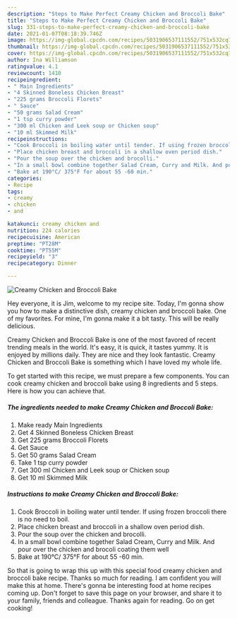 ```yaml
---
description: "Steps to Make Perfect Creamy Chicken and Broccoli Bake"
title: "Steps to Make Perfect Creamy Chicken and Broccoli Bake"
slug: 331-steps-to-make-perfect-creamy-chicken-and-broccoli-bake
date: 2021-01-07T08:18:39.746Z
image: https://img-global.cpcdn.com/recipes/5031906537111552/751x532cq70/creamy-chicken-and-broccoli-bake-recipe-main-photo.jpg
thumbnail: https://img-global.cpcdn.com/recipes/5031906537111552/751x532cq70/creamy-chicken-and-broccoli-bake-recipe-main-photo.jpg
cover: https://img-global.cpcdn.com/recipes/5031906537111552/751x532cq70/creamy-chicken-and-broccoli-bake-recipe-main-photo.jpg
author: Ina Williamson
ratingvalue: 4.1
reviewcount: 1410
recipeingredient:
- " Main Ingredients"
- "4 Skinned Boneless Chicken Breast"
- "225 grams Broccoli Florets"
- " Sauce"
- "50 grams Salad Cream"
- "1 tsp curry powder"
- "300 ml Chicken and Leek soup or Chicken soup"
- "10 ml Skimmed Milk"
recipeinstructions:
- "Cook Broccoli in boiling water until tender. If using frozen broccoli there is no need to boil."
- "Place chicken breast and broccoli in a shallow oven period dish."
- "Pour the soup over the chicken and brocolli."
- "In a small bowl combine together Salad Cream, Curry and Milk. And pour over the chicken and brocoli coating them well"
- "Bake at 190°C/ 375°F for about 55 -60 min."
categories:
- Recipe
tags:
- creamy
- chicken
- and

katakunci: creamy chicken and 
nutrition: 224 calories
recipecuisine: American
preptime: "PT28M"
cooktime: "PT55M"
recipeyield: "3"
recipecategory: Dinner

---
```



![Creamy Chicken and Broccoli Bake](https://img-global.cpcdn.com/recipes/5031906537111552/751x532cq70/creamy-chicken-and-broccoli-bake-recipe-main-photo.jpg)

Hey everyone, it is Jim, welcome to my recipe site. Today, I'm gonna show you how to make a distinctive dish, creamy chicken and broccoli bake. One of my favorites. For mine, I'm gonna make it a bit tasty. This will be really delicious.



Creamy Chicken and Broccoli Bake is one of the most favored of recent trending meals in the world. It's easy, it is quick, it tastes yummy. It is enjoyed by millions daily. They are nice and they look fantastic. Creamy Chicken and Broccoli Bake is something which I have loved my whole life.


To get started with this recipe, we must prepare a few components. You can cook creamy chicken and broccoli bake using 8 ingredients and 5 steps. Here is how you can achieve that.

<!--inarticleads1-->

##### The ingredients needed to make Creamy Chicken and Broccoli Bake:

1. Make ready  Main Ingredients
1. Get 4 Skinned Boneless Chicken Breast
1. Get 225 grams Broccoli Florets
1. Get  Sauce
1. Get 50 grams Salad Cream
1. Take 1 tsp curry powder
1. Get 300 ml Chicken and Leek soup or Chicken soup
1. Get 10 ml Skimmed Milk




<!--inarticleads2-->

##### Instructions to make Creamy Chicken and Broccoli Bake:

1. Cook Broccoli in boiling water until tender. If using frozen broccoli there is no need to boil.
1. Place chicken breast and broccoli in a shallow oven period dish.
1. Pour the soup over the chicken and brocolli.
1. In a small bowl combine together Salad Cream, Curry and Milk. And pour over the chicken and brocoli coating them well
1. Bake at 190°C/ 375°F for about 55 -60 min.




So that is going to wrap this up with this special food creamy chicken and broccoli bake recipe. Thanks so much for reading. I am confident you will make this at home. There's gonna be interesting food at home recipes coming up. Don't forget to save this page on your browser, and share it to your family, friends and colleague. Thanks again for reading. Go on get cooking!
